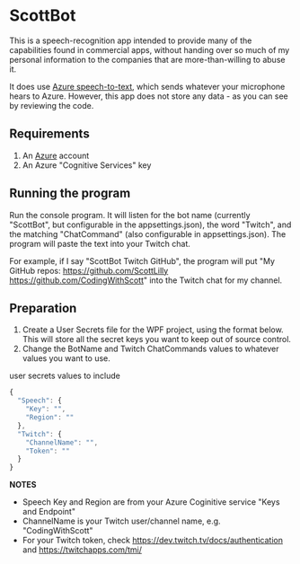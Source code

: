 # ScottBot
This is a speech-recognition app intended to provide many of the capabilities found in commercial apps, without handing over so much of my personal information to the companies that are more-than-willing to abuse it.

It does use [Azure speech-to-text](https://azure.microsoft.com/en-us/services/cognitive-services/speech-to-text/), which sends whatever your microphone hears to Azure. However, this app does not store any data - as you can see by reviewing the code.


## Requirements
1. An [Azure](https://azure.microsoft.com) account
2. An Azure "Cognitive Services" key


## Running the program
Run the console program. It will listen for the bot name (currently "ScottBot", but configurable in the appsettings.json), the word "Twitch", and the matching "ChatCommand" (also configurable in appsettings.json). The program will paste the text into your Twitch chat.

For example, if I say "ScottBot Twitch GitHub", the program will put "My GitHub repos: https://github.com/ScottLilly https://github.com/CodingWithScott" into the Twitch chat for my channel.


## Preparation
1. Create a User Secrets file for the WPF project, using the format below. This will store all the secret keys you want to keep out of source control.
2. Change the BotName and Twitch ChatCommands values to whatever values you want to use.

user secrets values to include
```javascript
{
  "Speech": {
    "Key": "",
    "Region": ""
  },
  "Twitch": {
    "ChannelName": "",
    "Token": ""
  } 
}
```

**NOTES**
- Speech Key and Region are from your Azure Coginitive service "Keys and Endpoint"
- ChannelName is your Twitch user/channel name, e.g. "CodingWithScott"
- For your Twitch token, check https://dev.twitch.tv/docs/authentication and https://twitchapps.com/tmi/
